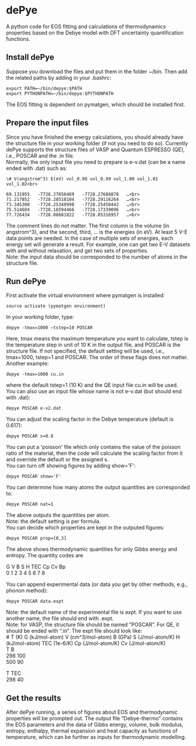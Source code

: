 # dePye
A python code for EOS fitting and calculations of thermodynamics properties based on the Debye model with DFT uncertainty quantification functions.

## Install dePye

Suppose you download the files and put them in the folder \~/bin. Then add the related paths by adding in your .bashrc:<br>
```
export PATH=~/bin/depye:$PATH
export PYTHONPATH=~/bin/depye:$PYTHONPATH
```
The EOS fitting is dependent on pymatgen, which should be installed first.<br>

## Prepare the input files

Since you have finished the energy calculations, you should already have the structure file in your working folder (if not you need to do so). Currently dePye supports the structure files of VASP and Quantum ESPRESSO (QE), i.e., POSCAR and the .in file.<br> 
Normally, the only input file you need to prepare is e-v.dat (can be a name ended with .dat) such as:<br>
```
\# V(angstrom^3) E(eV) vol_0.98 vol_0.99 vol_1.00 vol_1.01 vol_1.02<br>

69.131955   -7728.27656469   -7728.27686878   …<br>
71.217852   -7728.28518104   -7728.29116264   …<br>
73.345300   -7728.25348998   -7728.25450442   …<br>
75.514684   -7728.18594466   -7728.17339096   …<br>
77.726434   -7728.08681822   -7728.05316957   …<br>
```
The comment lines do not matter. The first column is the volume (in angstrom^3), and the second, third, … is the energies (in eV). At least 5 V-E data points are needed. In the case of multiple sets of energies, each energy set will generate a result. For example, one can get two E-V datasets with and without relaxation, and get two sets of properties.<br>
Note: the input data should be corresponded to the number of atoms in the structure file. 

## Run dePye

First activate the virtual environment where pymatgen is installed:<br>
```
source activate (pymatgen environment)
```
In your working folder, type:<br>
```
depye -tmax=1000 –tstep=10 POSCAR
```
Here,  tmax means the maximum temperature you want to calculate, tstep is the temperature step in unit of 10 K in the output file, and POSCAR is the structure file. If not specified, the default setting will be used, i.e., tmax=1000, tstep=1 and POSCAR. The order of these flags does not matter. Another example:<br>
```
depye -tmax=1000 cu.in
```
where the default tstep=1 (10 K) and the QE input file cu.in will be used.<br>
You can also use an input file whose name is not e-v.dat (but should end with .dat):<br>
```
depye POSCAR e-v2.dat
```
You can adjust the scaling factor in the Debye temperature (default is 0.617):<br>
```
depye POSCAR s=0.8
```
You can put a 'poisson' file which only contains the value of the poisson ratio of the material, then the code will calculate the scaling factor from it and override the default or the assigned s.<br>
You can turn off showing figures by adding show='F':<br>
```
depye POSCAR show='F'
```
You can determine how many atoms the output quantities are corresponded to:<br>
```
depye POSCAR nat=1
```
The above outputs the quantities per atom.<br>
Note: the default setting is per formula.<br>
You can decide which properties are kept in the outputed figures:<br>
```
depye POSCAR prop=[0,3]
```
The above shows thermodynamic quantities for only Gibbs energy and entropy. The quantity codes are<br>

G V B S H TEC Cp Cv Bp<br>
0 1 2 3 4  5  6  7  8<br>

You can append experimental data (or data you get by other methods, e.g., phonon method):<br>
```
depye POSCAR data.expt
```
Note: the default name of the experimental file is expt. If you want to use another name, the file should end with .expt.<br> 
Note: for VASP, the structure file should be named “POSCAR”. For QE, it should be ended with “.in”. The expt file should look like:<br>
\# T (K) G (kJ/mol-atom) V (cm^3/mol-atom) B (GPa) S (J/mol-atom/K) H (kJ/mol-atom) TEC (1e-6/K) Cp (J/mol-atom/K) Cv (J/mol-atom/K)<br>
T B<br>
298 100<br>
500  90<br>

T TEC<br>
298 40<br>

## Get the results

After dePye running, a series of figures about EOS and thermodynamic properties will be prompted out.  The output file “Debye-thermo” contains the EOS parameters and the data of Gibbs energy, volume, bulk modulus, entropy, enthalpy, thermal expansion and heat capacity as functions of temperature, which can be further as inputs for thermodynamic modelling.<br> 
